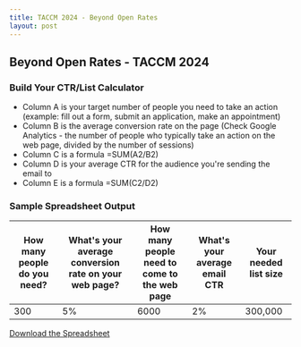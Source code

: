 ```yaml
---
title: TACCM 2024 - Beyond Open Rates
layout: post
---
```

## Beyond Open Rates - TACCM 2024

### Build Your CTR/List Calculator
* Column A is your target number of people you need to take an action (example: fill out a form, submit an application, make an appointment)
* Column B is the average conversion rate on the page (Check Google Analytics - the number of people who typically take an action on the web page, divided by the number of sessions)
* Column C is a formula =SUM(A2/B2)
* Column D is your average CTR for the audience you're sending the email to
* Column E is a formula =SUM(C2/D2)

### Sample Spreadsheet Output

| How many people do you need? | What's your average conversion rate on your web page? | How many people need to come to the web page | What's your average email CTR | Your needed list size |
|------------------------------|------------------------------------------------------|---------------------------------------------|-------------------------------|----------------------|
| 300                          | 5%                                                   | 6000                                        | 2%                            | 300,000              |


[Download the Spreadsheet](#)
